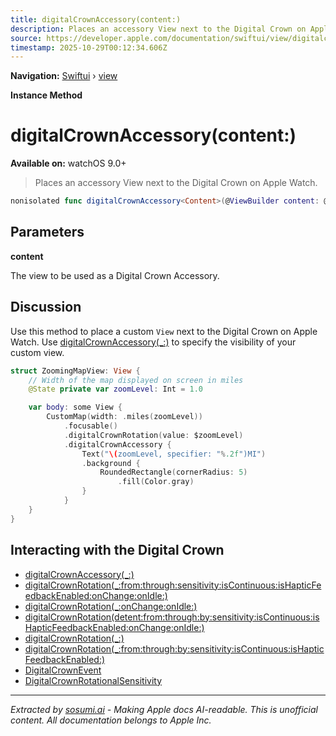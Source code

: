 ```yaml
---
title: digitalCrownAccessory(content:)
description: Places an accessory View next to the Digital Crown on Apple Watch.
source: https://developer.apple.com/documentation/swiftui/view/digitalcrownaccessory(content:)
timestamp: 2025-10-29T00:12:34.606Z
---
```


**Navigation:** [Swiftui](/documentation/swiftui) › [view](/documentation/swiftui/view)

**Instance Method**

# digitalCrownAccessory(content:)

**Available on:** watchOS 9.0+

> Places an accessory View next to the Digital Crown on Apple Watch.

```swift
nonisolated func digitalCrownAccessory<Content>(@ViewBuilder content: @escaping () -> Content) -> some View where Content : View
```

## Parameters

**content**

The view to be used as a Digital Crown Accessory.



## Discussion

Use this method to place a custom `View` next to the Digital Crown on Apple Watch. Use [digitalCrownAccessory(_:)](/documentation/swiftui/view/digitalcrownaccessory(_:)) to specify the visibility of your custom view.

```swift
struct ZoomingMapView: View {
    // Width of the map displayed on screen in miles
    @State private var zoomLevel: Int = 1.0

    var body: some View {
        CustomMap(width: .miles(zoomLevel))
            .focusable()
            .digitalCrownRotation(value: $zoomLevel)
            .digitalCrownAccessory {
                Text("\(zoomLevel, specifier: "%.2f")MI")
                .background {
                    RoundedRectangle(cornerRadius: 5)
                        .fill(Color.gray)
                }
            }
    }
}
```

## Interacting with the Digital Crown

- [digitalCrownAccessory(_:)](/documentation/swiftui/view/digitalcrownaccessory(_:))
- [digitalCrownRotation(_:from:through:sensitivity:isContinuous:isHapticFeedbackEnabled:onChange:onIdle:)](/documentation/swiftui/view/digitalcrownrotation(_:from:through:sensitivity:iscontinuous:ishapticfeedbackenabled:onchange:onidle:))
- [digitalCrownRotation(_:onChange:onIdle:)](/documentation/swiftui/view/digitalcrownrotation(_:onchange:onidle:))
- [digitalCrownRotation(detent:from:through:by:sensitivity:isContinuous:isHapticFeedbackEnabled:onChange:onIdle:)](/documentation/swiftui/view/digitalcrownrotation(detent:from:through:by:sensitivity:iscontinuous:ishapticfeedbackenabled:onchange:onidle:))
- [digitalCrownRotation(_:)](/documentation/swiftui/view/digitalcrownrotation(_:))
- [digitalCrownRotation(_:from:through:by:sensitivity:isContinuous:isHapticFeedbackEnabled:)](/documentation/swiftui/view/digitalcrownrotation(_:from:through:by:sensitivity:iscontinuous:ishapticfeedbackenabled:))
- [DigitalCrownEvent](/documentation/swiftui/digitalcrownevent)
- [DigitalCrownRotationalSensitivity](/documentation/swiftui/digitalcrownrotationalsensitivity)

---

*Extracted by [sosumi.ai](https://sosumi.ai) - Making Apple docs AI-readable.*
*This is unofficial content. All documentation belongs to Apple Inc.*
